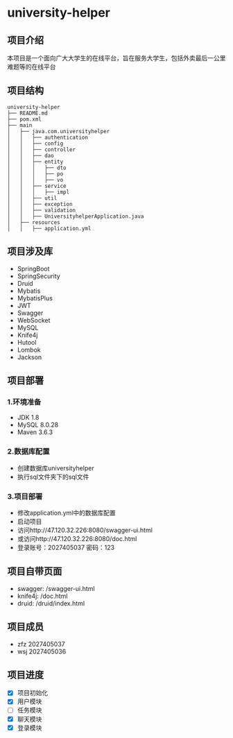 # university-helper

## 项目介绍

本项目是一个面向广大大学生的在线平台，旨在服务大学生，包括外卖最后一公里难题等的在线平台

## 项目结构

```
university-helper
├── README.md
├── pom.xml
├── main
│   ├── java.com.universityhelper
│   │   ├── authentication
│   │   ├── config
│   │   ├── controller
│   │   ├── dao
│   │   ├── entity
│   │   │   ├── dto
│   │   │   ├── po
│   │   │   ├── vo
│   │   ├── service
│   │   │   ├── impl
│   │   ├── util
│   │   ├── exception
│   │   ├── validation
│   │   ├── UniversityhelperApplication.java
│   ├── resources
│   │   ├── application.yml
```

## 项目涉及库

- SpringBoot
- SpringSecurity
- Druid
- Mybatis
- MybatisPlus
- JWT
- Swagger
- WebSocket
- MySQL
- Knife4j
- Hutool
- Lombok
- Jackson

## 项目部署

### 1.环境准备

- JDK 1.8
- MySQL 8.0.28
- Maven 3.6.3

### 2.数据库配置

- 创建数据库universityhelper
- 执行sql文件夹下的sql文件

### 3.项目部署

- 修改application.yml中的数据库配置
- 启动项目
- 访问http://47.120.32.226:8080/swagger-ui.html
- 或访问http://47.120.32.226:8080/doc.html
- 登录账号：2027405037 密码：123

## 项目自带页面

- swagger: /swagger-ui.html
- knife4j: /doc.html
- druid: /druid/index.html

## 项目成员

- zfz 2027405037
- wsj 2027405036

## 项目进度

- [x] 项目初始化
- [x] 用户模块
- [ ] 任务模块
- [x] 聊天模块
- [x] 登录模块